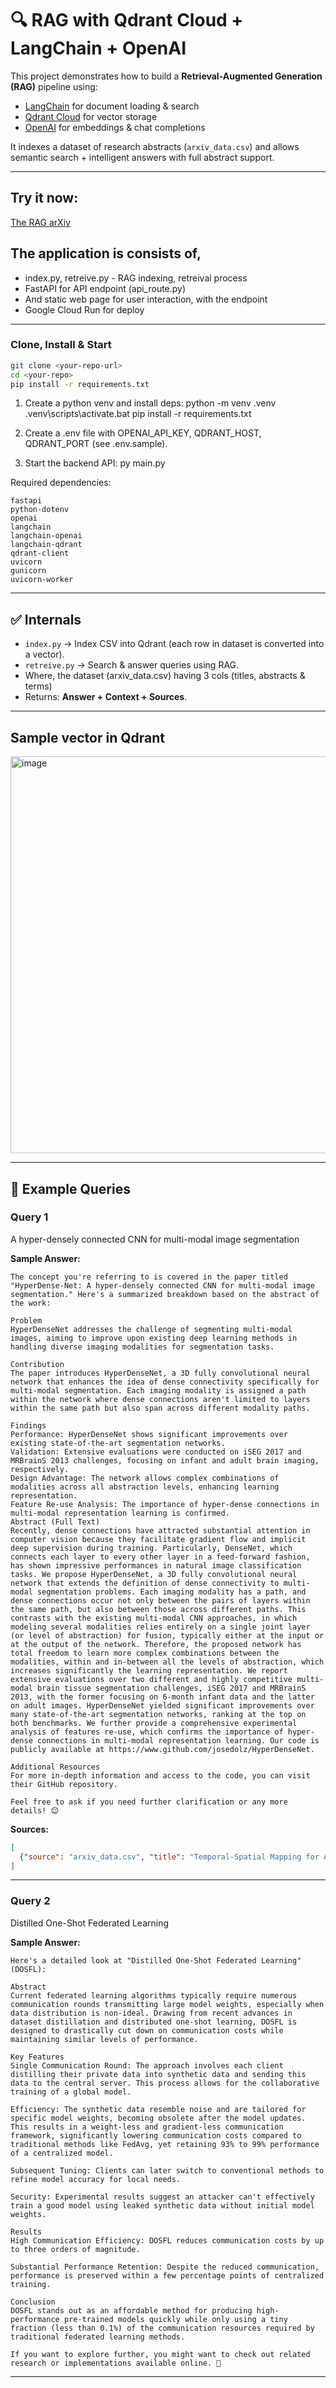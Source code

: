 # 🔍 RAG with Qdrant Cloud + LangChain + OpenAI

This project demonstrates how to build a **Retrieval-Augmented Generation (RAG)** pipeline using:

- [LangChain](https://www.langchain.com/) for document loading & search  
- [Qdrant Cloud](https://qdrant.tech/) for vector storage  
- [OpenAI](https://platform.openai.com/) for embeddings & chat completions  

It indexes a dataset of research abstracts (`arxiv_data.csv`) and allows semantic search + intelligent answers with full abstract support.

---

## Try it now:
[The RAG arXiv](https://rag-app-553009859168.us-central1.run.app/)

## The application is consists of,
   - index.py, retreive.py - RAG indexing, retreival process
   - FastAPI for API endpoint (api_route.py)
   - And static web page for user interaction, with the endpoint
   - Google Cloud Run for deploy

---

### Clone, Install & Start
```bash
git clone <your-repo-url>
cd <your-repo>
pip install -r requirements.txt
```

1. Create a python venv and install deps:
   python -m venv .venv
   .venv\scripts\activate.bat
   pip install -r requirements.txt

2. Create a .env file with OPENAI_API_KEY, QDRANT_HOST, QDRANT_PORT (see .env.sample).

3. Start the backend API:
   py main.py


Required dependencies:
```
fastapi
python-dotenv
openai
langchain
langchain-openai
langchain-qdrant
qdrant-client
uvicorn
gunicorn
uvicorn-worker
```
---

## ✅ Internals

- `index.py` → Index CSV into Qdrant (each row in dataset is converted into a vector).  
- `retreive.py` → Search & answer queries using RAG.
- Where, the dataset (arxiv_data.csv) having 3 cols (titles, abstracts & terms)
- Returns: **Answer + Context + Sources**.

---
## Sample vector in Qdrant

<img width="1250" height="635" alt="image" src="https://github.com/user-attachments/assets/73569294-188a-4dfb-8791-2760a6ed650c" />

---

## 🧪 Example Queries

### Query 1
A hyper-densely connected CNN for multi-modal image segmentation


**Sample Answer:**
```
The concept you're referring to is covered in the paper titled "HyperDense-Net: A hyper-densely connected CNN for multi-modal image segmentation." Here's a summarized breakdown based on the abstract of the work:

Problem
HyperDenseNet addresses the challenge of segmenting multi-modal images, aiming to improve upon existing deep learning methods in handling diverse imaging modalities for segmentation tasks.

Contribution
The paper introduces HyperDenseNet, a 3D fully convolutional neural network that enhances the idea of dense connectivity specifically for multi-modal segmentation. Each imaging modality is assigned a path within the network where dense connections aren't limited to layers within the same path but also span across different modality paths.

Findings
Performance: HyperDenseNet shows significant improvements over existing state-of-the-art segmentation networks.
Validation: Extensive evaluations were conducted on iSEG 2017 and MRBrainS 2013 challenges, focusing on infant and adult brain imaging, respectively.
Design Advantage: The network allows complex combinations of modalities across all abstraction levels, enhancing learning representation.
Feature Re-use Analysis: The importance of hyper-dense connections in multi-modal representation learning is confirmed.
Abstract (Full Text)
Recently, dense connections have attracted substantial attention in computer vision because they facilitate gradient flow and implicit deep supervision during training. Particularly, DenseNet, which connects each layer to every other layer in a feed-forward fashion, has shown impressive performances in natural image classification tasks. We propose HyperDenseNet, a 3D fully convolutional neural network that extends the definition of dense connectivity to multi-modal segmentation problems. Each imaging modality has a path, and dense connections occur not only between the pairs of layers within the same path, but also between those across different paths. This contrasts with the existing multi-modal CNN approaches, in which modeling several modalities relies entirely on a single joint layer (or level of abstraction) for fusion, typically either at the input or at the output of the network. Therefore, the proposed network has total freedom to learn more complex combinations between the modalities, within and in-between all the levels of abstraction, which increases significantly the learning representation. We report extensive evaluations over two different and highly competitive multi-modal brain tissue segmentation challenges, iSEG 2017 and MRBrainS 2013, with the former focusing on 6-month infant data and the latter on adult images. HyperDenseNet yielded significant improvements over many state-of-the-art segmentation networks, ranking at the top on both benchmarks. We further provide a comprehensive experimental analysis of features re-use, which confirms the importance of hyper-dense connections in multi-modal representation learning. Our code is publicly available at https://www.github.com/josedolz/HyperDenseNet.

Additional Resources
For more in-depth information and access to the code, you can visit their GitHub repository.

Feel free to ask if you need further clarification or any more details! 😊
```

**Sources:**
```json
[
  {"source": "arxiv_data.csv", "title": "Temporal-Spatial Mapping for Action Recognition", "score": 0.89}
]
```

---

### Query 2
Distilled One-Shot Federated Learning


**Sample Answer:**
```
Here's a detailed look at "Distilled One-Shot Federated Learning" (DOSFL):

Abstract
Current federated learning algorithms typically require numerous communication rounds transmitting large model weights, especially when data distribution is non-ideal. Drawing from recent advances in dataset distillation and distributed one-shot learning, DOSFL is designed to drastically cut down on communication costs while maintaining similar levels of performance.

Key Features
Single Communication Round: The approach involves each client distilling their private data into synthetic data and sending this data to the central server. This process allows for the collaborative training of a global model.

Efficiency: The synthetic data resemble noise and are tailored for specific model weights, becoming obsolete after the model updates. This results in a weight-less and gradient-less communication framework, significantly lowering communication costs compared to traditional methods like FedAvg, yet retaining 93% to 99% performance of a centralized model.

Subsequent Tuning: Clients can later switch to conventional methods to refine model accuracy for local needs.

Security: Experimental results suggest an attacker can't effectively train a good model using leaked synthetic data without initial model weights.

Results
High Communication Efficiency: DOSFL reduces communication costs by up to three orders of magnitude.

Substantial Performance Retention: Despite the reduced communication, performance is preserved within a few percentage points of centralized training.

Conclusion
DOSFL stands out as an affordable method for producing high-performance pre-trained models quickly while only using a tiny fraction (less than 0.1%) of the communication resources required by traditional federated learning methods.

If you want to explore further, you might want to check out related research or implementations available online. 🚀
```
---

